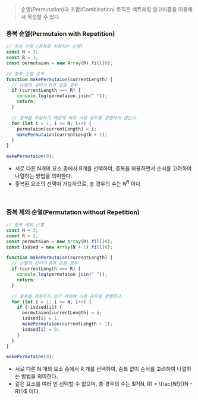 > 순열(Permutation)과 조합(Combination) 로직은 백트래킹 알고리즘을 이용해서 작성할 수 있다.

### 중복 순열(Permutaion with Repetition)

```javascript
// 중복 순열 (중복을 허용하는 순열)
const N = 3;
const R = 2;
const permutaion = new Array(R).fill(0);

// 중복 순열 로직
function makePermutaion(currentLength) {
  // 순열의 길이가 R과 같을 경우
  if (currentLength === R) {
    console.log(permutaion.join(" "));
    return;
  }

  // 중복을 허용하기 때문에 따로 사용 유무를 판별하지 않는다.
  for (let i = 1; i <= N; i++) {
    permutaion[currentLength] = i;
    makePermutaion(currentLength + 1);
  }
}

makePermutaion(0);
```

- 서로 다른 N개의 요소 중에서 R개를 선택하여, 중복을 허용하면서 순서를 고려하여 나열하는 방법을 의미한다.
- 중복된 요소의 선택이 가능하므로, 총 경우의 수는 $N^{R}$ 이다.

<br />

### 중복 제외 순열(Permutation without Repetition)

```javascript
// 중복 제외 순열
const N = 3;
const R = 2;
const permutaion = new Array(R).fill(0);
const isUsed = new Array(N + 1).fill(0);

function makePermutaion(currentLength) {
  // 순열의 길이가 R과 같을 경우
  if (currentLength === R) {
    console.log(permutaion.join(" "));
    return;
  }

  // 중복을 허용하지 않기 때문에 사용 유무를 판별한다.
  for (let i = 1; i <= N; i++) {
    if (!isUsed[i]) {
      permutaion[currentLength] = i;
      isUsed[i] = 1;
      makePermutaion(currentLength + 1);
      isUsed[i] = 0;
    }
  }
}

makePermutaion(0);
```

- 서로 다른 N 개의 요소 중에서 R 개를 선택하여, 중복 없이 순서를 고려하여 나열하는 방법을 의미한다.
- 같은 요소를 여러 번 선택할 수 없으며, 총 경우의 수는 $P(N, R) = \frac{N!}{(N - R)!}$ 이다.
